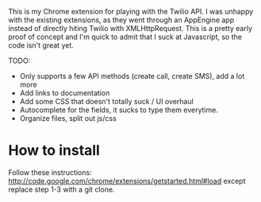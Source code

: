 This is my Chrome extension for playing with the Twilio API.
I was unhappy with the existing extensions, as they went through an AppEngine app instead of directly hiting Twilio with XMLHttpRequest.
This is a pretty early proof of concept and I'm quick to admit that I suck at Javascript, so the code isn't great yet.

TODO:
* Only supports a few API methods (create call, create SMS), add a lot more
* Add links to documentation
* Add some CSS that doesn't totally suck / UI overhaul
* Autocomplete for the fields, it sucks to type them everytime.
* Organize files, split out js/css

How to install
==============
Follow these instructions: http://code.google.com/chrome/extensions/getstarted.html#load except replace step 1-3 with a git clone.
